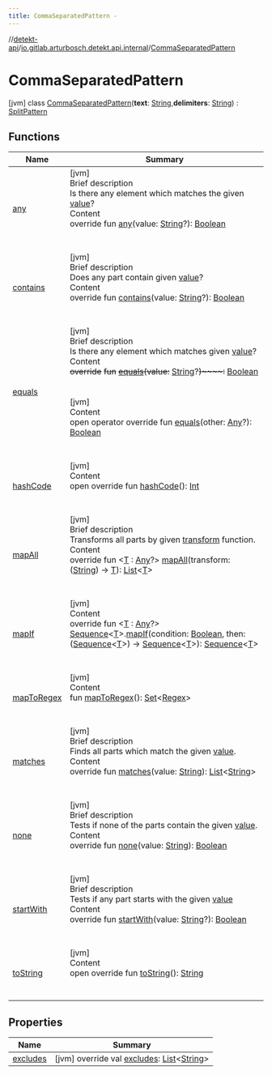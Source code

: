 ```yaml
---
title: CommaSeparatedPattern -
---
```

//[detekt-api](../../index.md)/[io.gitlab.arturbosch.detekt.api.internal](../index.md)/[CommaSeparatedPattern](index.md)



# CommaSeparatedPattern  
 [jvm] class [CommaSeparatedPattern](index.md)(**text**: [String](https://kotlinlang.org/api/latest/jvm/stdlib/kotlin/-string/index.html),**delimiters**: [String](https://kotlinlang.org/api/latest/jvm/stdlib/kotlin/-string/index.html)) : [SplitPattern](../../io.gitlab.arturbosch.detekt.api/-split-pattern/index.md)   


## Functions  
  
|  Name|  Summary| 
|---|---|
| [any](../../io.gitlab.arturbosch.detekt.api/-split-pattern/any.md)| [jvm]  <br>Brief description  <br>Is there any element which matches the given [value]()?  <br>Content  <br>override fun [any](../../io.gitlab.arturbosch.detekt.api/-split-pattern/any.md)(value: [String](https://kotlinlang.org/api/latest/jvm/stdlib/kotlin/-string/index.html)?): [Boolean](https://kotlinlang.org/api/latest/jvm/stdlib/kotlin/-boolean/index.html)  <br><br><br>
| [contains](../../io.gitlab.arturbosch.detekt.api/-split-pattern/contains.md)| [jvm]  <br>Brief description  <br>Does any part contain given [value]()?  <br>Content  <br>override fun [contains](../../io.gitlab.arturbosch.detekt.api/-split-pattern/contains.md)(value: [String](https://kotlinlang.org/api/latest/jvm/stdlib/kotlin/-string/index.html)?): [Boolean](https://kotlinlang.org/api/latest/jvm/stdlib/kotlin/-boolean/index.html)  <br><br><br>
| [equals](../../io.gitlab.arturbosch.detekt.api/-split-pattern/equals.md)| [jvm]  <br>Brief description  <br>Is there any element which matches given [value]()?  <br>Content  <br>~~override~~ ~~fun~~ [~~equals~~](../../io.gitlab.arturbosch.detekt.api/-split-pattern/equals.md)~~(~~~~value~~~~:~~ [String](https://kotlinlang.org/api/latest/jvm/stdlib/kotlin/-string/index.html)?~~)~~~~:~~ [Boolean](https://kotlinlang.org/api/latest/jvm/stdlib/kotlin/-boolean/index.html)  <br><br><br>[jvm]  <br>Content  <br>open operator override fun [equals](https://kotlinlang.org/api/latest/jvm/stdlib/kotlin/-any/equals.html)(other: [Any](https://kotlinlang.org/api/latest/jvm/stdlib/kotlin/-any/index.html)?): [Boolean](https://kotlinlang.org/api/latest/jvm/stdlib/kotlin/-boolean/index.html)  <br><br><br>
| [hashCode](https://kotlinlang.org/api/latest/jvm/stdlib/kotlin/-any/hash-code.html)| [jvm]  <br>Content  <br>open override fun [hashCode](https://kotlinlang.org/api/latest/jvm/stdlib/kotlin/-any/hash-code.html)(): [Int](https://kotlinlang.org/api/latest/jvm/stdlib/kotlin/-int/index.html)  <br><br><br>
| [mapAll](../../io.gitlab.arturbosch.detekt.api/-split-pattern/map-all.md)| [jvm]  <br>Brief description  <br>Transforms all parts by given [transform]() function.  <br>Content  <br>override fun <[T]() : [Any](https://kotlinlang.org/api/latest/jvm/stdlib/kotlin/-any/index.html)?> [mapAll](../../io.gitlab.arturbosch.detekt.api/-split-pattern/map-all.md)(transform: ([String](https://kotlinlang.org/api/latest/jvm/stdlib/kotlin/-string/index.html)) -> [T]()): [List](https://kotlinlang.org/api/latest/jvm/stdlib/kotlin.collections/-list/index.html)<[T]()>  <br><br><br>
| [mapIf]()| [jvm]  <br>Content  <br>override fun <[T]() : [Any](https://kotlinlang.org/api/latest/jvm/stdlib/kotlin/-any/index.html)?> [Sequence](https://kotlinlang.org/api/latest/jvm/stdlib/kotlin.sequences/-sequence/index.html)<[T]()>.[mapIf]()(condition: [Boolean](https://kotlinlang.org/api/latest/jvm/stdlib/kotlin/-boolean/index.html), then: ([Sequence](https://kotlinlang.org/api/latest/jvm/stdlib/kotlin.sequences/-sequence/index.html)<[T]()>) -> [Sequence](https://kotlinlang.org/api/latest/jvm/stdlib/kotlin.sequences/-sequence/index.html)<[T]()>): [Sequence](https://kotlinlang.org/api/latest/jvm/stdlib/kotlin.sequences/-sequence/index.html)<[T]()>  <br><br><br>
| [mapToRegex](map-to-regex.md)| [jvm]  <br>Content  <br>fun [mapToRegex](map-to-regex.md)(): [Set](https://kotlinlang.org/api/latest/jvm/stdlib/kotlin.collections/-set/index.html)<[Regex](https://kotlinlang.org/api/latest/jvm/stdlib/kotlin.text/-regex/index.html)>  <br><br><br>
| [matches](../../io.gitlab.arturbosch.detekt.api/-split-pattern/matches.md)| [jvm]  <br>Brief description  <br>Finds all parts which match the given [value]().  <br>Content  <br>override fun [matches](../../io.gitlab.arturbosch.detekt.api/-split-pattern/matches.md)(value: [String](https://kotlinlang.org/api/latest/jvm/stdlib/kotlin/-string/index.html)): [List](https://kotlinlang.org/api/latest/jvm/stdlib/kotlin.collections/-list/index.html)<[String](https://kotlinlang.org/api/latest/jvm/stdlib/kotlin/-string/index.html)>  <br><br><br>
| [none](../../io.gitlab.arturbosch.detekt.api/-split-pattern/none.md)| [jvm]  <br>Brief description  <br>Tests if none of the parts contain the given [value]().  <br>Content  <br>override fun [none](../../io.gitlab.arturbosch.detekt.api/-split-pattern/none.md)(value: [String](https://kotlinlang.org/api/latest/jvm/stdlib/kotlin/-string/index.html)): [Boolean](https://kotlinlang.org/api/latest/jvm/stdlib/kotlin/-boolean/index.html)  <br><br><br>
| [startWith](../../io.gitlab.arturbosch.detekt.api/-split-pattern/start-with.md)| [jvm]  <br>Brief description  <br>Tests if any part starts with the given [value]()  <br>Content  <br>override fun [startWith](../../io.gitlab.arturbosch.detekt.api/-split-pattern/start-with.md)(value: [String](https://kotlinlang.org/api/latest/jvm/stdlib/kotlin/-string/index.html)?): [Boolean](https://kotlinlang.org/api/latest/jvm/stdlib/kotlin/-boolean/index.html)  <br><br><br>
| [toString](https://kotlinlang.org/api/latest/jvm/stdlib/kotlin/-any/to-string.html)| [jvm]  <br>Content  <br>open override fun [toString](https://kotlinlang.org/api/latest/jvm/stdlib/kotlin/-any/to-string.html)(): [String](https://kotlinlang.org/api/latest/jvm/stdlib/kotlin/-string/index.html)  <br><br><br>


## Properties  
  
|  Name|  Summary| 
|---|---|
| [excludes](index.md#io.gitlab.arturbosch.detekt.api.internal/CommaSeparatedPattern/excludes/#/PointingToDeclaration/)|  [jvm] override val [excludes](index.md#io.gitlab.arturbosch.detekt.api.internal/CommaSeparatedPattern/excludes/#/PointingToDeclaration/): [List](https://kotlinlang.org/api/latest/jvm/stdlib/kotlin.collections/-list/index.html)<[String](https://kotlinlang.org/api/latest/jvm/stdlib/kotlin/-string/index.html)>   <br>

